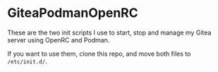 # GiteaPodmanOpenRC

These are the two init scripts I use to start, stop and manage my Gitea server 
using OpenRC and Podman.

If you want to use them, clone this repo, and move both files to `/etc/init.d/`.
